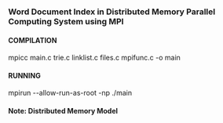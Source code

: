 ### Word Document Index in Distributed Memory Parallel Computing System using MPI

#### COMPILATION
mpicc main.c trie.c linklist.c files.c mpifunc.c -o main

#### RUNNING
mpirun  --allow-run-as-root -np <num-processors> ./main <path>

#### Note: Distributed Memory Model
